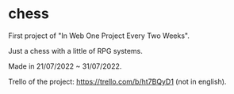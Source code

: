 # chess

First project of "In Web One Project Every Two Weeks".

Just a chess with a little of RPG systems.

Made in 21/07/2022 ~ 31/07/2022.

Trello of the project: https://trello.com/b/ht7BQyD1 (not in english).
